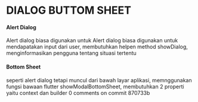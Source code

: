 # DIALOG BUTTOM SHEET
#### Alert Dialog

Alert dialog biasa digunakan untuk 
Alert dialog biasa digunakan untuk mendapatakan input dari user, membutuhkan helpen method showDialog, menginformasikan pengguna tentang situasi tertentu

#### Bottom Sheet

seperti alert dialog tetapi muncul dari bawah layar aplikasi, memnggunakan fungsi bawaan flutter showModalBottomSheet, membutuhkan 2 properti yaitu context dan builder
0 comments on commit 870733b